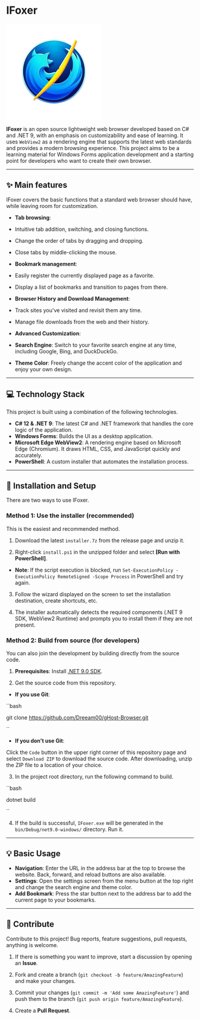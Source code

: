 # IFoxer

![IFoxer Icon](IFoxer-Photoroom.png)

**IFoxer** is an open source lightweight web browser developed based on C# and .NET 9, with an emphasis on customizability and ease of learning. It uses `WebView2` as a rendering engine that supports the latest web standards and provides a modern browsing experience. This project aims to be a learning material for Windows Forms application development and a starting point for developers who want to create their own browser.

---

## ✨ Main features

IFoxer covers the basic functions that a standard web browser should have, while leaving room for customization.

* **Tab browsing**:
* Intuitive tab addition, switching, and closing functions.
* Change the order of tabs by dragging and dropping.
* Close tabs by middle-clicking the mouse.

* **Bookmark management**:
* Easily register the currently displayed page as a favorite.
* Display a list of bookmarks and transition to pages from there.

* **Browser History and Download Management**:
* Track sites you've visited and revisit them any time.
* Manage file downloads from the web and their history.
* **Advanced Customization**:
* **Search Engine**: Switch to your favorite search engine at any time, including Google, Bing, and DuckDuckGo.
* **Theme Color**: Freely change the accent color of the application and enjoy your own design.

---

## 💻 Technology Stack

This project is built using a combination of the following technologies.

* **C# 12 & .NET 9**: The latest C# and .NET framework that handles the core logic of the application.
* **Windows Forms**: Builds the UI as a desktop application.
* **Microsoft Edge WebView2**: A rendering engine based on Microsoft Edge (Chromium). It draws HTML, CSS, and JavaScript quickly and accurately.
* **PowerShell**: A custom installer that automates the installation process.

---

## 🚀 Installation and Setup

There are two ways to use IFoxer.

### Method 1: Use the installer (recommended)

This is the easiest and recommended method.

1. Download the latest `installer.7z` from the release page and unzip it.

2. Right-click `install.ps1` in the unzipped folder and select **[Run with PowerShell]**.

* **Note**: If the script execution is blocked, run `Set-ExecutionPolicy -ExecutionPolicy RemoteSigned -Scope Process` in PowerShell and try again.

3. Follow the wizard displayed on the screen to set the installation destination, create shortcuts, etc.

4. The installer automatically detects the required components (.NET 9 SDK, WebView2 Runtime) and prompts you to install them if they are not present.

### Method 2: Build from source (for developers)

You can also join the development by building directly from the source code.

1. **Prerequisites**: Install [.NET 9.0 SDK](https://dotnet.microsoft.com/download/dotnet/9.0).

2. Get the source code from this repository.

* **If you use Git**:

``bash

git clone https://github.com/Dreeam00/gHost-Browser.git

``

* **If you don't use Git**:

Click the `Code` button in the upper right corner of this repository page and select `Download ZIP` to download the source code. After downloading, unzip the ZIP file to a location of your choice.

3. In the project root directory, run the following command to build.

``bash

dotnet build

``

4. If the build is successful, `IFoxer.exe` will be generated in the `bin/Debug/net9.0-windows/` directory. Run it.

---

## 💡 Basic Usage

* **Navigation**: Enter the URL in the address bar at the top to browse the website. Back, forward, and reload buttons are also available.
* **Settings**: Open the settings screen from the menu button at the top right and change the search engine and theme color.
* **Add Bookmark**: Press the star button next to the address bar to add the current page to your bookmarks.

---

## 🤝 Contribute

Contribute to this project! Bug reports, feature suggestions, pull requests, anything is welcome.

1. If there is something you want to improve, start a discussion by opening an **Issue**.

2. Fork and create a branch (`git checkout -b feature/AmazingFeature`) and make your changes.

3. Commit your changes (`git commit -m 'Add some AmazingFeature'`) and push them to the branch (`git push origin feature/AmazingFeature`).
4. Create a **Pull Request**.
